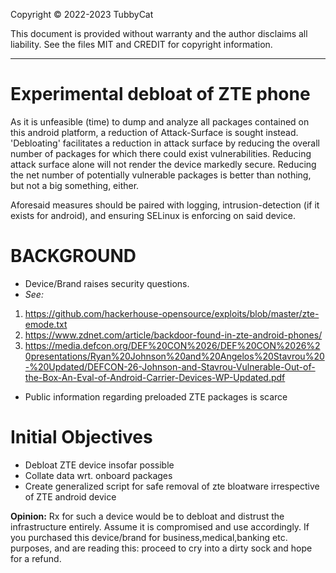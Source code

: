 Copyright © 2022-2023 TubbyCat

This document is provided without warranty and the author disclaims all liability. 
See the files MIT and CREDIT for copyright information.

------

# Experimental debloat of ZTE phone 

 As it is unfeasible (time) to dump and analyze all packages contained on this android platform, a reduction of Attack-Surface is sought instead. 'Debloating' facilitates a reduction in attack surface by reducing the overall number of packages for which there could exist vulnerabilities. Reducing attack surface alone will not render the device markedly secure. Reducing the net number of potentially vulnerable packages is better than nothing, but not a big something, either.

 Aforesaid measures should be paired with logging, intrusion-detection (if it exists for android), and ensuring SELinux is enforcing on said device.


# BACKGROUND

- Device/Brand raises security questions. 
- _See:_ 
1.  https://github.com/hackerhouse-opensource/exploits/blob/master/zte-emode.txt
2.  https://www.zdnet.com/article/backdoor-found-in-zte-android-phones/
 3. https://media.defcon.org/DEF%20CON%2026/DEF%20CON%2026%20presentations/Ryan%20Johnson%20and%20Angelos%20Stavrou%20-%20Updated/DEFCON-26-Johnson-and-Stavrou-Vulnerable-Out-of-the-Box-An-Eval-of-Android-Carrier-Devices-WP-Updated.pdf

- Public information regarding preloaded ZTE packages is scarce

# Initial Objectives

- Debloat ZTE device insofar possible
- Collate data wrt. onboard packages
- Create generalized script for safe removal of zte bloatware irrespective of ZTE android device
    
 **Opinion:** 
  Rx for such a device would be to debloat and distrust the infrastructure entirely. Assume it is compromised and use accordingly.
If you purchased this device/brand for business,medical,banking etc. purposes, and are reading this: proceed to cry into a dirty sock and hope for a refund. 
